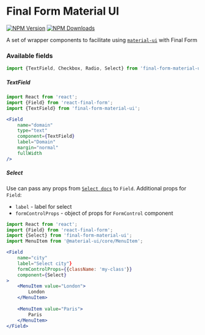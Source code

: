 # Final Form Material UI
[![NPM Version](https://img.shields.io/npm/v/final-form-material-ui.svg?style=flat-square)](https://www.npmjs.com/package/final-form-material-ui)
[![NPM Downloads](https://img.shields.io/npm/dm/final-form-material-ui.svg?style=flat-square)](https://www.npmjs.com/package/final-form-material-ui)

A set of wrapper components to facilitate using
[`material-ui`](https://github.com/callemall/material-ui)
with Final Form


### Available fields
```jsx
import {TextField, Checkbox, Radio, Select} from 'final-form-material-ui';
```

##### TextField
```jsx
import React from 'react';
import {Field} from 'react-final-form';
import {TextField} from 'final-form-material-ui';

<Field
    name="domain"
    type="text"
    component={TextField}
    label="Domain"
    margin="normal"
    fullWidth
/>
```

##### Select
Use can pass any props from [`Select docs`](https://material-ui.com/api/select/) to `Field`.
Additional props for `Field`:
* `label` - label for select
* `formControlProps` - object of props for `FormControl` component

```jsx
import React from 'react';
import {Field} from 'react-final-form';
import {Select} from 'final-form-material-ui';
import MenuItem from '@material-ui/core/MenuItem';

<Field
    name="city"
    label="Select city"}
    formControlProps={{className: 'my-class'}}
    component={Select}
>
    <MenuItem value="London">
        London
    </MenuItem>
    
    <MenuItem value="Paris">
        Paris
    </MenuItem>
</Field>
```
